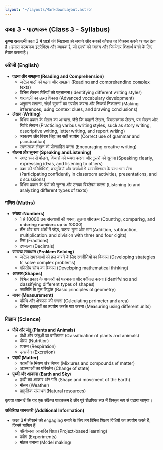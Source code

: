 ```yaml
---
layout: '~/layouts/MarkdownLayout.astro'
---
```



## कक्षा 3 - पाठ्यक्रम (Class 3 - Syllabus)

**कृष्णा अकादमी** कक्षा 3 में छात्रों की जिज्ञासा को जगाने और उनकी कौशल का विकास करने पर बल देता है। हमारा पाठ्यक्रम इंटरैक्टिव और व्यापक है, जो छात्रों को स्वतंत्र और जिम्मेदार शिक्षार्थ बनने के लिए तैयार करता है।

### अंग्रेजी (English)

* **पढ़ना और समझना (Reading and Comprehension)**
    * जटिल पाठों को पढ़ना और समझना (Reading and comprehending complex texts)
    * विभिन्न लेखन शैलियों को पहचानना (Identifying different writing styles)
    * शब्दावली का उन्नत विकास (Advanced vocabulary development)
    * अनुमान लगाना, संदर्भ सुरागों का उपयोग करना और निष्कर्ष निकालना (Making inferences, using context clues, and drawing conclusions)
* **लेखन (Writing)**
    * विभिन्न प्रकार के लेखन का अभ्यास, जैसे कि कहानी लेखन, विवरणात्मक लेखन, पत्र लेखन और रिपोर्ट लेखन (Practicing various writing styles, such as story writing, descriptive writing, letter writing, and report writing)
    * व्याकरण और विराम चिह्न का सही उपयोग (Correct use of grammar and punctuation)
    * रचनात्मक लेखन को प्रोत्साहित करना (Encouraging creative writing)
* **बोलना और सुनना (Speaking and Listening)**
    * स्पष्ट रूप से बोलना, विचारों को व्यक्त करना और दूसरों को सुनना (Speaking clearly, expressing ideas, and listening to others)
    * कक्षा की गतिविधियों, प्रस्तुतियों और चर्चाओं में आत्मविश्वास के साथ भाग लेना (Participating confidently in classroom activities, presentations, and discussions)
    * विभिन्न प्रकार के ग्रंथों को सुनना और उनका विश्लेषण करना (Listening to and analyzing different types of texts)

### गणित (Maths)

* **संख्या (Numbers)**
    * 1 से 10000 तक संख्याओं की गणना, तुलना और क्रम (Counting, comparing, and ordering numbers up to 10000)
    * तीन और चार अंकों में जोड़, घटाव, गुणा और भाग (Addition, subtraction, multiplication, and division with three and four digits)
    * भिन्न (Fractions)
    * दशमलव (Decimals)
* **समस्या समाधान (Problem Solving)**
    * जटिल समस्याओं को हल करने के लिए रणनीतियों का विकास (Developing strategies to solve complex problems)
    * गणितीय सोच का विकास (Developing mathematical thinking)
* **आकार (Shapes)**
    * विभिन्न प्रकार के आकारों को पहचानना और वर्गीकृत करना (Identifying and classifying different types of shapes)
    * ज्यामिति के मूल सिद्धांत (Basic principles of geometry)
* **मापन (Measurement)**
    * परिधि और क्षेत्रफल की गणना (Calculating perimeter and area)
    * विभिन्न इकाइयों का उपयोग करके माप करना (Measuring using different units)

### विज्ञान (Science)

* **पौधे और जंतु (Plants and Animals)**
    * पौधों और जंतुओं का वर्गीकरण (Classification of plants and animals)
    * पोषण (Nutrition)
    * श्वसन (Respiration)
    * उत्सर्जन (Excretion)
* **पदार्थ (Matter)**
    * पदार्थों के मिश्रण और मिश्रण (Mixtures and compounds of matter)
    * अवस्थाओं का परिवर्तन (Change of state)
* **पृथ्वी और आकाश (Earth and Sky)**
    * पृथ्वी का आकार और गति (Shape and movement of the Earth)
    * मौसम (Weather)
    * प्राकृतिक संसाधन (Natural resources)

कृपया ध्यान दें कि यह एक संक्षिप्त पाठ्यक्रम है और पूरे शैक्षणिक सत्र में विस्तृत रूप से पढ़ाया जाएगा। 

**अतिरिक्त जानकारी (Additional Information)**

* कक्षा 3 में सीखने को engaging बनाने के लिए हम विभिन्न शिक्षण विधियों का उपयोग करते हैं, जिनमें शामिल हैं:
    * परियोजना आधारित शिक्षा (Project-based learning)
    * प्रयोग (Experiments)
    * मॉडल बनाना (Model making)